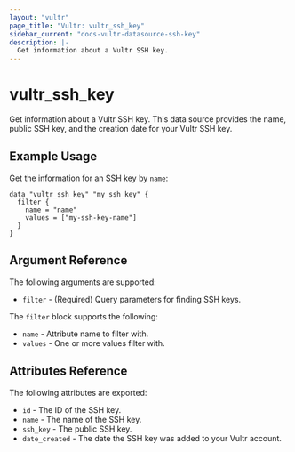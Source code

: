 ```yaml
---
layout: "vultr"
page_title: "Vultr: vultr_ssh_key"
sidebar_current: "docs-vultr-datasource-ssh-key"
description: |-
  Get information about a Vultr SSH key.
---
```


# vultr_ssh_key

Get information about a Vultr SSH key. This data source provides the name, public SSH key, and the creation date for your Vultr SSH key.

## Example Usage

Get the information for an SSH key by `name`:

```hcl
data "vultr_ssh_key" "my_ssh_key" {
  filter {
    name = "name"
    values = ["my-ssh-key-name"]
  }
}
```

## Argument Reference

The following arguments are supported:

* `filter` - (Required) Query parameters for finding SSH keys.

The `filter` block supports the following:

* `name` - Attribute name to filter with.
* `values` - One or more values filter with.

## Attributes Reference

The following attributes are exported:

* `id` - The ID of the SSH key.
* `name` - The name of the SSH key.
* `ssh_key` - The public SSH key.
* `date_created` - The date the SSH key was added to your Vultr account.
